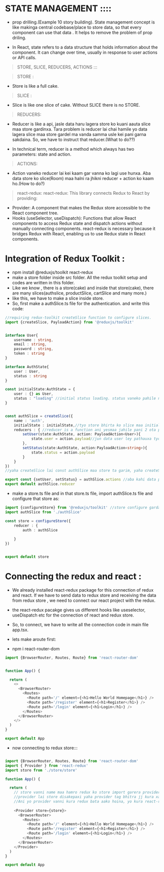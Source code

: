 
# STATE MANAGEMENT ::::
- prop drilling.(Example 10 story building). State management concept is like makinga central codebase/place to store data, so that every component can use that data . It helps to remove the problem of prop driling.

- In React, state refers to a data structure that holds information about the component. It can change over time, usually in response to user actions or API calls.

> STORE, SLICE, REDUCERS, ACTIONS :::

> STORE : 
- Store is like a full cake.

> SLICE : 
- Slice is like one slice of cake. Without SLICE there is no STORE.

> REDUCERS:
- Reducer is like a api, jasle data haru lagera store ko kuani aauta slice maa store gardinxa. Tara problem is reducer lai chai hamile yo data lagera slice maa store gardel ma vanda samma usle kei pani garna sakdaina. So, we have to instruct that reducer.(What to do??)

- In technical term, reducer is a method which always has two parameters: state and action.

> ACTIONS: 
- Action vaneko reducer lai kei kaam gar vanna ko lagi use hunxa. Aba data store ko slice(Room) maa halni ra jhikni reducer + action ko kaam ho.(How to do?)




> react-redux:
react-redux: This library connects Redux to React by providing:

- Provider: A component that makes the Redux store accessible to the React component tree.
- Hooks (useSelector, useDispatch): Functions that allow React components to access Redux state and dispatch actions without manually connecting components.
react-redux is necessary because it bridges Redux with React, enabling us to use Redux state in React components.

# Integration of Redux Toolkit :
- npm install @reduxjs/toolkit react-redux
- make a store folder inside src folder. All the redux toolkit setup and codes are written in this folder.
- Like we know , there is a store(cake) and inside that store(cake), there are many slices(authslice, productSlice, cartSlice and many more.)
- like this, we have to make a slice inside store.
- So, first make a authSlice.ts file for the authentication. and write this code:
```ts
//requiring redux-toolkit createSlice function to configure slices.
import {createSlice, PayloadAction} from '@reduxjs/toolkit'


interface User{
    username : string,
    email : string,
    password : string,
    token : string
}

interface AuthState{
    user : User,
    status : string
}

const initialState:AuthState = {
    user : {} as User,
    status : "loading" //initial status loading. status vaneko pahile network call gardaa k vairako xa:: success vayo ki, failure vayo ki, loading vayo ki tei decide garna ko lagi.
}


const authSlice = createSlice({
    name : 'auth',
    initialState : initialState,//tyo store bhirta ko slice maa initially kk data hold garni vaneko,
    reducers : { //reducer is a function ani yesmaa jahile pani 2 ota parameter atate ra action aairako hunxa.
        setUser(state:AuthState, action: PayloadAction<User>){
            state.user = action.payload//jun data user ley pathauxa tyo action.payload maa aauxa. ani tyo data lai user ko {} empty object xa initially, tei maa lagera set gardinxa.
        },
        setStatus(state:AuthState, action:PayloadAction<string>){
            state.status = action.payload
        }
    }
})
//yaha createSlice lai const authSlice maa store ta garim, yaha createSlice ley aauta object return garirako hunxa. Tyo object bhitra aauta action vanni key hunxa, ani tyo action vanni key bhitra pani feri reducers ko key haru hunxan jastai setUSer, setStatus haru.

export const {setUser, setStatus} = authSlice.actions //aba kahi data pathauna paryo vani yei action user garnu parxa, 
export default authSlice.reducer
```
- make a store.ts file and in that store.ts file, import authSlice.ts file and configure that store as: 
```ts
import {configureStore} from '@reduxjs/toolkit' //store configure gardaa redux ley configureStore vanni function diraako hunxa tri import gareko
import authSlice from './authSlice'

const store = configureStore({
    reducer : {
        auth : authSlice
        
    }
})


export default store
```

# Connecting the redux and react : 
- We already installed react-redux package for this connection of redux and react. If we have to send data to redux store and receiving the data from redux store , we need to connect our react project with the redux.

- the react-redux pacakge gives us different hooks like useselector, useDispatch etc for the connection of react and redux store.

- So, to connect, we have to write all the connection code in main file app.tsx.

- lets make aroute first:
- npm i react-router-dom
```ts
import {BrowserRouter, Routes, Route} from 'react-router-dom'


function App() {

  return (
    <>
      <BrowserRouter>
        <Routes>
          <Route path='/' element={<h1>Hello World Homepage</h1>} />
          <Route path='/register' element={<h1>Register</h1>} />
          <Route path='/login' element={<h1>Login</h1>} />
        </Routes>
      </BrowserRouter>
    </>
  )
}

export default App
```
- now connecting to redux store:::
```ts

import {BrowserRouter, Routes, Route} from 'react-router-dom'
import { Provider } from 'react-redux'
import store from './store/store'

function App() {

  return (
    // store vanni name maa hamro redux ko store import garera provider lai diyeko.
    //provider lai store disakepaxi yaha provider tag bhitra jj kura xa sabailey tyo store lai access garna sakni vaye. Provider bhitra jati pani routes xan aahile, paxi aru code ni huna sakyo, tyo sabai code , provider ko children haru vaye.
    //Ani yo provider vanni kura redux bata aako hoina, yo kura react-redux bata aako ho.
    
    <Provider store={store}>
      <BrowserRouter>
        <Routes>
          <Route path='/' element={<h1>Hello World Homepage</h1>} />
          <Route path='/register' element={<h1>Register</h1>} />
          <Route path='/login' element={<h1>Login</h1>} />
        </Routes>
      </BrowserRouter>
    </Provider>
  )
}

export default App

```
